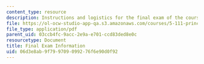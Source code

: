 ```yaml
---
content_type: resource
description: Instructions and logistics for the final exam of the course.
file: https://ol-ocw-studio-app-qa.s3.amazonaws.com/courses/5-111-principles-of-chemical-science-fall-2008/06d3e8ab9f799709099276f6e90d0f92_finalinfo.pdf
file_type: application/pdf
parent_uid: 03ccb4fc-9acc-2e9a-e701-ccd83ded8e0c
resourcetype: Document
title: Final Exam Information
uid: 06d3e8ab-9f79-9709-0992-76f6e90d0f92
---
```

